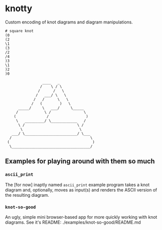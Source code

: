 knotty
======

Custom encoding of knot diagrams and diagram manipulations.

```knot
# square knot
(0
(2
\1
(3
/2
/4
)3
\1
)2
)0
```

```knot
                 ____   _
                /    \ / \
               /      /   \
              /   ___/ \   \
             /   /      \   \
            /   (        )   \
      _____/     \   ___/     \_____
     /            \ /               \
    (              /                 )
     \   _________/ \____________   /
      \ /                        \ /
       \                          \
   ___/ \________________________/ \___
  /                                    \
 (                                      )
  \____________________________________/
```

Examples for playing around with them so much
---------------------------------------------

### `ascii_print`

The \[for now] inaptly named `ascii_print` example program takes a knot diagram and, optionally, moves as input(s) and renders
the ASCII version of the resulting diagram.

### `knot-so-good`

An ugly, simple mini browser-based app for more quickly working with knot diagrams. See it's README:
./examples/knot-so-good/README.md

